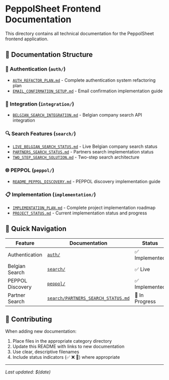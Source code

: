 # PeppolSheet Frontend Documentation

This directory contains all technical documentation for the PeppolSheet frontend application.

## 📁 Documentation Structure

### 🔐 Authentication (`auth/`)
- [`AUTH_REFACTOR_PLAN.md`](auth/AUTH_REFACTOR_PLAN.md) - Complete authentication system refactoring plan
- [`EMAIL_CONFIRMATION_SETUP.md`](auth/EMAIL_CONFIRMATION_SETUP.md) - Email confirmation implementation guide

### 🔗 Integration (`integration/`)
- [`BELGIAN_SEARCH_INTEGRATION.md`](integration/BELGIAN_SEARCH_INTEGRATION.md) - Belgian company search API integration

### 🔍 Search Features (`search/`)
- [`LIVE_BELGIAN_SEARCH_STATUS.md`](search/LIVE_BELGIAN_SEARCH_STATUS.md) - Live Belgian company search status
- [`PARTNERS_SEARCH_STATUS.md`](search/PARTNERS_SEARCH_STATUS.md) - Partners search implementation status
- [`TWO_STEP_SEARCH_SOLUTION.md`](search/TWO_STEP_SEARCH_SOLUTION.md) - Two-step search architecture

### 🌐 PEPPOL (`peppol/`)
- [`README_PEPPOL_DISCOVERY.md`](peppol/README_PEPPOL_DISCOVERY.md) - PEPPOL discovery implementation guide

### 📋 Implementation (`implementation/`)
- [`IMPLEMENTATION_PLAN.md`](implementation/IMPLEMENTATION_PLAN.md) - Complete project implementation roadmap
- [`PROJECT_STATUS.md`](implementation/PROJECT_STATUS.md) - Current implementation status and progress

## 🚀 Quick Navigation

| Feature | Documentation | Status |
|---------|---------------|--------|
| Authentication | [`auth/`](auth/) | ✅ Implemented |
| Belgian Search | [`search/`](search/) | ✅ Live |
| PEPPOL Discovery | [`peppol/`](peppol/) | ✅ Implemented |
| Partner Search | [`search/PARTNERS_SEARCH_STATUS.md`](search/PARTNERS_SEARCH_STATUS.md) | 🚧 In Progress |

## 📝 Contributing

When adding new documentation:
1. Place files in the appropriate category directory
2. Update this README with links to new documentation
3. Use clear, descriptive filenames
4. Include status indicators (✅ ❌ 🚧) where appropriate

---
*Last updated: $(date)*
